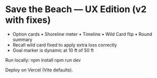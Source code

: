 # Save the Beach — UX Edition (v2 with fixes)
- Option cards • Shoreline meter • Timeline • Wild Card flip • Round summary
- Recall wild card fixed to apply extra loss correctly
- Goal marker is dynamic at 10 ft of 50 ft

Run locally:
  npm install
  npm run dev

Deploy on Vercel (Vite defaults).
